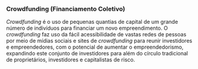 ### Crowdfunding (Financiamento Coletivo)

_Crowdfunding_ é o uso de pequenas quantias de capital de um grande número de indivíduos para financiar um novo empreendimento. O _crowdfunding_ faz uso da fácil acessibilidade de vastas redes de pessoas por meio de mídias sociais e sites de _crowdfunding_ para reunir investidores e empreendedores, com o potencial de aumentar o empreendedorismo, expandindo este conjunto de investidores para além do círculo tradicional de proprietários, investidores e capitalistas de risco.